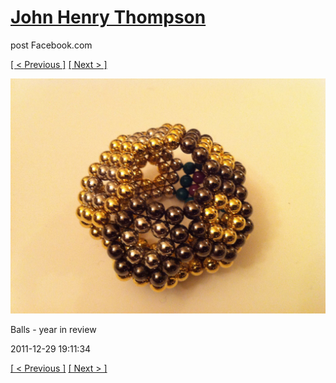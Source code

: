 # [John Henry Thompson](../README.md)
post Facebook.com

[[ < Previous ]](2011-12-29-9.md) [[ Next > ]](2011-12-29-11.md)

[![](../media/2011-12-29/Balls-year-in-review-9.jpg)](../README.md)

Balls - year in review

2011-12-29 19:11:34

[[ < Previous ]](2011-12-29-9.md) [[ Next > ]](2011-12-29-11.md)